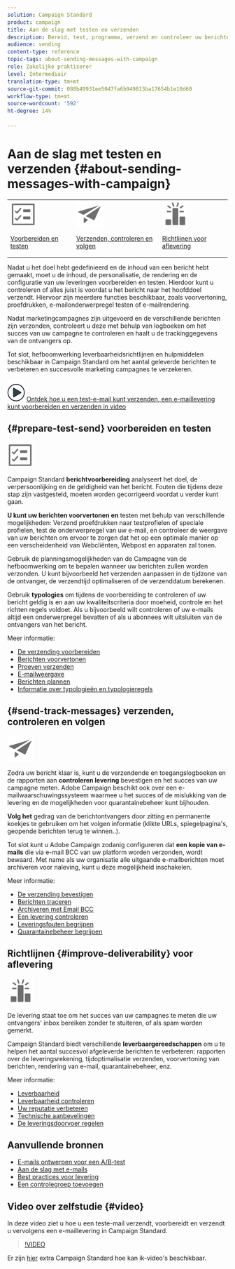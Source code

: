 ```yaml
---
solution: Campaign Standard
product: campaign
title: Aan de slag met testen en verzenden
description: Bereid, test, programma, verzend en controleer uw berichten.
audience: sending
content-type: reference
topic-tags: about-sending-messages-with-campaign
role: Zakelijke praktiserer
level: Intermediair
translation-type: tm+mt
source-git-commit: 088b49931ee5047fa6b949813ba17654b1e10d60
workflow-type: tm+mt
source-wordcount: '592'
ht-degree: 14%

---
```



# Aan de slag met testen en verzenden {#about-sending-messages-with-campaign}

<table>
<tr>
<td><img src="assets/do-not-localize/icon_prepare.svg" width="60px"><p><a href="#prepare-test-send">Voorbereiden en testen</a></p></td>
<td><img src="assets/do-not-localize/icon_send.svg" width="60px"><p><a href="#send-track-messages">Verzenden, controleren en volgen</a></p></td>
<td><img src="assets/do-not-localize/icon_deliverability.svg" width="60px"><p><a href="#improve-deliverability">Richtlijnen voor aflevering</a></p></td></tr>
</table>

Nadat u het doel hebt gedefinieerd en de inhoud van een bericht hebt gemaakt, moet u de inhoud, de personalisatie, de rendering en de configuratie van uw leveringen voorbereiden en testen. Hierdoor kunt u controleren of alles juist is voordat u het bericht naar het hoofddoel verzendt. Hiervoor zijn meerdere functies beschikbaar, zoals voorvertoning, proefdrukken, e-mailonderwerpregel testen of e-mailrendering.

Nadat marketingcampagnes zijn uitgevoerd en de verschillende berichten zijn verzonden, controleert u deze met behulp van logboeken om het succes van uw campagne te controleren en haalt u de trackinggegevens van de ontvangers op.

Tot slot, hefboomwerking leverbaarheidsrichtlijnen en hulpmiddelen beschikbaar in Campaign Standard om het aantal geleverde berichten te verbeteren en succesvolle marketing campagnes te verzekeren.

![](assets/do-not-localize/how-to-video.png) [Ontdek hoe u een test-e-mail kunt verzenden, een e-maillevering kunt voorbereiden en verzenden in video](#video)

## {#prepare-test-send} voorbereiden en testen

<img src="assets/do-not-localize/icon_prepare.svg" width="60px">

Campaign Standard **berichtvoorbereiding** analyseert het doel, de verpersoonlijking en de geldigheid van het bericht. Fouten die tijdens deze stap zijn vastgesteld, moeten worden gecorrigeerd voordat u verder kunt gaan.

**U kunt uw berichten voorvertonen en** testen met behulp van verschillende mogelijkheden: Verzend proefdrukken naar testprofielen of speciale profielen, test de onderwerpregel van uw e-mail, en controleer de weergave van uw berichten om ervoor te zorgen dat het op een optimale manier op een verscheidenheid van Webcliënten, Webpost en apparaten zal tonen.

Gebruik de planningsmogelijkheden van de Campagne van de hefboomwerking om te bepalen wanneer uw berichten zullen worden verzonden. U kunt bijvoorbeeld het verzenden aanpassen in de tijdzone van de ontvanger, de verzendtijd optimaliseren of de verzenddatum berekenen.

Gebruik **typologies** om tijdens de voorbereiding te controleren of uw bericht geldig is en aan uw kwaliteitscriteria door moeheid, controle en het richten regels voldoet. Als u bijvoorbeeld wilt controleren of uw e-mails altijd een onderwerpregel bevatten of als u abonnees wilt uitsluiten van de ontvangers van het bericht.

Meer informatie:

* [De verzending voorbereiden](../../sending/using/preparing-the-send.md)
* [Berichten voorvertonen](../../sending/using/previewing-messages.md)
* [Proeven verzenden](../../sending/using/sending-proofs.md)
* [E-mailweergave](../../sending/using/email-rendering.md)
* [Berichten plannen](../../sending/using/about-scheduling-messages.md)
* [Informatie over typologieën en typologieregels](../../sending/using/about-typology-rules.md)

## {#send-track-messages} verzenden, controleren en volgen

<img src="assets/do-not-localize/icon_send.svg"  width="60px">

Zodra uw bericht klaar is, kunt u de verzendende en toegangslogboeken en de rapporten aan **controleren levering** bevestigen en het succes van uw campagne meten. Adobe Campaign beschikt ook over een e-mailwaarschuwingssysteem waarmee u het succes of de mislukking van de levering en de mogelijkheden voor quarantainebeheer kunt bijhouden.

**Volg het** gedrag van de berichtontvangers door zitting en permanente koekjes te gebruiken om het volgen informatie (klikte URLs, spiegelpagina&#39;s, geopende berichten terug te winnen..).

Tot slot kunt u Adobe Campaign zodanig configureren dat **een kopie van e-mails** die via e-mail BCC van uw platform worden verzonden, wordt bewaard. Met name als uw organisatie alle uitgaande e-mailberichten moet archiveren voor naleving, kunt u deze mogelijkheid inschakelen.

Meer informatie:

* [De verzending bevestigen](../../sending/using/confirming-the-send.md)
* [Berichten traceren](../../sending/using/tracking-messages.md)
* [Archiveren met Email BCC](../../sending/using/archiving.md)
* [Een levering controleren](../../sending/using/monitoring-a-delivery.md)
* [Leveringsfouten begrijpen](../../sending/using/understanding-delivery-failures.md)
* [Quarantainebeheer begrijpen](../../sending/using/understanding-quarantine-management.md)

## Richtlijnen {#improve-deliverability} voor aflevering

<img src="assets/do-not-localize/icon_deliverability.svg"  width="60px">

De levering staat toe om het succes van uw campagnes te meten die uw ontvangers&#39; inbox bereiken zonder te stuiteren, of als spam worden gemerkt.

Campaign Standard biedt verschillende **leverbaargereedschappen** om u te helpen het aantal succesvol afgeleverde berichten te verbeteren: rapporten over de leveringsrekening, tijdoptimalisatie verzenden, voorvertoning van berichten, rendering van e-mail, quarantainebeheer, enz.

Meer informatie:

* [Leverbaarheid](../../sending/using/about-deliverability.md)
* [Leverbaarheid controleren](../../sending/using/monitor-deliverability.md)
* [Uw reputatie verbeteren](../../sending/using/improving-reputation.md)
* [Technische aanbevelingen](../../sending/using/technical-recommendations.md)
* [De leveringsdoorvoer regelen](../../reporting/using/delivery-throughput.md)

## Aanvullende bronnen

* [E-mails ontwerpen voor een A/B-test](../../channels/using/designing-an-a-b-test-email.md)
* [Aan de slag met e-mails](https://helpx.adobe.com/nl/campaign/kb/acs-get-started-with-emails.html)
* [Best practices voor levering](../../sending/using/delivery-best-practices.md)
* [Een controlegroep toevoegen](../../sending/using/control-group.md)

## Video over zelfstudie {#video}

In deze video ziet u hoe u een teste-mail verzendt, voorbereidt en verzendt u vervolgens een e-maillevering in Campaign Standard.

>[!VIDEO](https://video.tv.adobe.com/v/24013/)

Er zijn [hier](https://experienceleague.adobe.com/docs/campaign-standard-learn/tutorials/overview.html?lang=nl) extra Campaign Standard hoe kan ik-video&#39;s beschikbaar.
